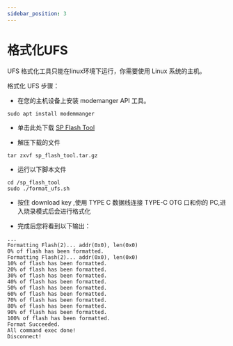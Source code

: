 ```yaml
---
sidebar_position: 3
---
```


# 格式化UFS

UFS 格式化工具只能在linux环境下运行，你需要使用 Linux 系统的主机。

格式化 UFS 步骤：

- 在您的主机设备上安装 modemanger API 工具。

```
sudo apt install modemmanger
```

- 单击此处下载 [SP Flash Tool](https://dl.radxa.com/nio12l/tools/sp_flash_tool.tar.gz)

- 解压下载的文件

```
tar zxvf sp_flash_tool.tar.gz
```

- 运行以下脚本文件

```
cd /sp_flash_tool
sudo ./format_ufs.sh
```

- 按住 download key ,使用 TYPE C 数据线连接 TYPE-C OTG 口和你的 PC,进入烧录模式后会进行格式化

- 完成后您将看到以下输出：

```
...
Formatting Flash(2)... addr(0x0), len(0x0)
0% of flash has been formatted.
Formatting Flash(2)... addr(0x0), len(0x0)
10% of flash has been formatted.
20% of flash has been formatted.
30% of flash has been formatted.
40% of flash has been formatted.
50% of flash has been formatted.
60% of flash has been formatted.
70% of flash has been formatted.
80% of flash has been formatted.
90% of flash has been formatted.
100% of flash has been formatted.
Format Succeeded.
All command exec done!
Disconnect!
```
